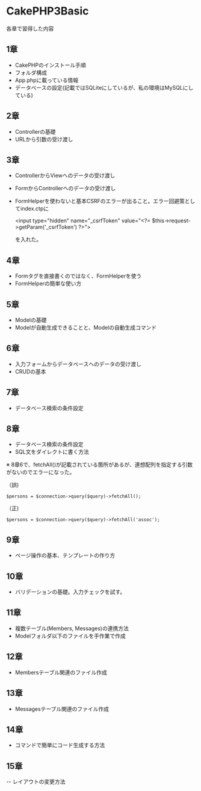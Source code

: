 # CakePHP3Basic

各章で習得した内容

## 1章

- CakePHPのインストール手順
- フォルダ構成
- App.phpに載っている情報
- データベースの設定(記載ではSQLiteにしているが、私の環境はMySQLにしている)

## 2章

- Controllerの基礎
- URLから引数の受け渡し

## 3章

- ControllerからViewへのデータの受け渡し
- FormからControllerへのデータの受け渡し
- FormHelperを使わないと基本CSRFのエラーが出ること。エラー回避策としてindex.ctpに

    &lt;input type=&quot;hidden&quot; name=&quot;_csrfToken&quot; value=&quot;&lt;?= $this-&gt;request-&gt;getParam('_csrfToken') ?&gt;&quot;&gt;

    を入れた。

## 4章

- Formタグを直接書くのではなく、FormHelperを使う
- FormHelperの簡単な使い方

## 5章

- Modelの基礎
- Modelが自動生成できることと、Modelの自動生成コマンド

## 6章

- 入力フォームからデータベースへのデータの受け渡し
- CRUDの基本

## 7章

- データベース検索の条件設定

## 8章

- データベース検索の条件設定
- SQL文をダイレクトに書く方法

※ 8章6で、fetchAll()が記載されている箇所があるが、連想配列を指定する引数がないのでエラーになった。

（誤)

    $persons = $connection->query($query)->fetchAll();


（正)

    $persons = $connection->query($query)->fetchAll('assoc');

## 9章

- ページ操作の基本、テンプレートの作り方

## 10章

- バリデーションの基礎。入力チェックを試す。

## 11章

- 複数テーブル(Members, Messages)の連携方法
- Modelフォルダ以下のファイルを手作業で作成


## 12章

- Membersテーブル関連のファイル作成

## 13章

- Messagesテーブル関連のファイル作成

## 14章

- コマンドで簡単にコード生成する方法

## 15章

-- レイアウトの変更方法
